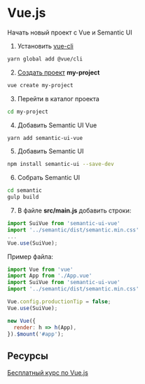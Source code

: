 # Vue.js

Начать новый проект с Vue и Semantic UI

1. Установить [vue-cli](https://cli.vuejs.org/ru/guide/installation.html)
```bash
yarn global add @vue/cli
```

2. [Создать проект](https://cli.vuejs.org/ru/guide/creating-a-project.html#vue-create) **my-project**
```bash
vue create my-project
```

3. Перейти в каталог проекта
```bash
cd my-project
```

4. Добавить Semantic UI Vue
```bash
yarn add semantic-ui-vue
```

5. Добавить Semantic UI
```bash
npm install semantic-ui --save-dev
```

6. Собрать Semantic UI
```bash
cd semantic
gulp build
```

7. В файле **src/main.js** добавить строки:
```javascript
import SuiVue from 'semantic-ui-vue'
import '../semantic/dist/semantic.min.css'
...
Vue.use(SuiVue);
```

Пример файла:
```javascript
import Vue from 'vue'
import App from './App.vue'
import SuiVue from 'semantic-ui-vue'
import '../semantic/dist/semantic.min.css'

Vue.config.productionTip = false;
Vue.use(SuiVue);

new Vue({
  render: h => h(App),
}).$mount('#app');
```

## Ресурсы

[Бесплатный курс по Vue.js](https://www.youtube.com/playlist?list=PLvTBThJr861yMBhpKafII3HZLAYujuNWw)
